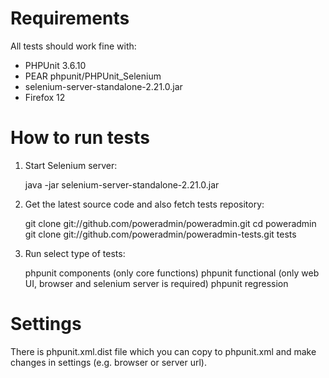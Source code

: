 # Requirements

All tests should work fine with:
* PHPUnit 3.6.10
* PEAR phpunit/PHPUnit_Selenium
* selenium-server-standalone-2.21.0.jar
* Firefox 12 


# How to run tests

1. Start Selenium server:

    java -jar selenium-server-standalone-2.21.0.jar

2. Get the latest source code and also fetch tests repository:

    git clone git://github.com/poweradmin/poweradmin.git
    cd poweradmin
    git clone git://github.com/poweradmin/poweradmin-tests.git tests

3. Run select type of tests:

    phpunit components	(only core functions)
    phpunit functional	(only web UI, browser and selenium server is required)
    phpunit regression


# Settings

There is phpunit.xml.dist file which you can copy to phpunit.xml and make changes in settings
(e.g. browser or server url).

